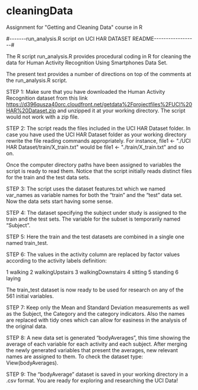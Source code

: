 cleaningData
============

Assignment for "Getting and Cleaning Data" course in R

#-------run_analysis.R script on UCI HAR DATASET README------------------#

The R script run_analysis.R provides procedural coding in R for cleaning the data for Human Activity Recognition Using Smartphones Data Set. 

The present text provides a number of directions on top of the comments at the run_analysis.R script. 

STEP 1: Make sure that you have downloaded the Human Activity Recognition dataset from this link https://d396qusza40orc.cloudfront.net/getdata%2Fprojectfiles%2FUCI%20HAR%20Dataset.zip 
and unzipped it at your working directory. The script would not work with a zip file. 

STEP 2: The script reads the files included in the UCI HAR Dataset folder. In case you have used the UCI HAR Dataset folder as your working directory rewrite the file reading commands appropriately. 
For instance, file1 <- "./UCI HAR Dataset/train/X_train.txt" would be
file1 <- "./train/X_train.txt" and so on. 

Once the computer directory paths have been assigned to variables the script is ready to read them. Notice that the script initially reads distinct files for the train and the test data sets. 

STEP 3: The script uses the dataset features.txt which we named var_names as variable names for both the “train” and the “test” data set. Now the data sets start having some sense. 

STEP 4: The dataset specifying the subject under study is assigned to the train and the test sets. The variable for the subset is temporarily named “Subject”. 

STEP 5: Here the train and the test datasets are combined in a single one named train_test.

STEP 6: The values in the activity column are replaced by factor values according to the activity labels definition: 

1 walking
2 walkingUpstairs
3 walkingDownstairs
4 sitting
5 standing
6 laying

The train_test dataset is now ready to be used for research on any of the 561 initial variables. 

STEP 7: Keep only the Mean and Standard Deviation measurements as well as the Subject, the Category and the category indicators. Also the names are replaced with tidy ones which can allow for easiness in the analysis of the original data. 

STEP 8: A new data set is generated “bodyAverages”, this time showing the average of each variable for each activity and each subject. After merging the newly generated variables that present the averages, new relevant names are assigned to them.  To check the dataset type: View(bodyAverages).

STEP 9: The “bodyAverage” dataset is saved in your working directory in a .csv format. You are ready for exploring and researching the UCI Data! 









